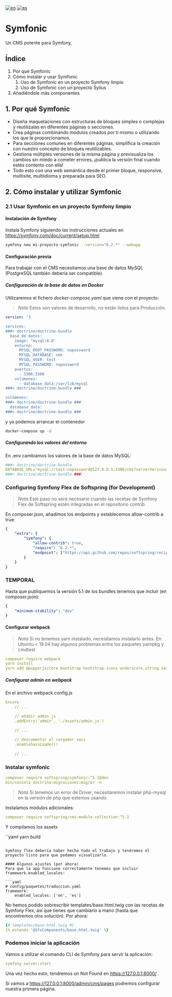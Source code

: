 [![en](https://img.shields.io/badge/lang-en-red.svg)](https://github.com/softspring/symfonic/blob/5.1/README.md)
[![es](https://img.shields.io/badge/lang-es-yellow.svg)](https://github.com/softspring/symfonic/blob/5.1/README-ES.md)

# Symfonic
Un CMS potente para Symfony.

## Índice

1. Por qué Symfonic
2. Cómo instalar y usar Symfonic
   1. Uso de Symfonic en un proyecto Symfony limpio
   2. Uso de Symfonic con un proyecto Sylius
3. Añadiéndole más componentes

## 1. Por qué Symfonic

- Diseña maquetaciones con estructuras de bloques simples o complejas y reutilízalas en diferentes páginas o secciones. 
- Crea páginas combinando módulos creados por ti mismo o utilizando los que le proporcionamos. 
- Para secciones comunes en diferentes páginas, simplifica la creación con nuestro concepto de bloques reutilizables.
- Gestiona múltiples versiones de la misma página y previsualiza los cambios sin miedo a cometer errores, ¡publica la versión final cuando estés contento con ella!
- Todo esto con una web semántica desde el primer bloque, responsive, multisite, multiidioma y preparada para SEO.

## 2. Cómo instalar y utilizar Symfonic

### 2.1 Usar Symfonic en un proyecto Symfony limpio

#### Instalación de Symfony

Instala Symfony siguiendo las instrucciones actuales en https://symfony.com/doc/current/setup.html

```bash
symfony new mi-proyecto-symfonic --version="6.2.*" --webapp
```

#### Configuración previa

Para trabajar con el CMS necesitamos una base de datos MySQL (PostgreSQL también debería ser compatible).

##### Configuración de la base de datos en Docker

Utilizaremos el fichero *docker-compose.yaml* que viene con el proyecto:

> *Note* Estos son valores de desarrollo, no están listos para Producción.

```yaml
version: '3

services:
###> doctrine/doctrine-bundle
  base de datos:
    image: "mysql:8.0"
    entorno:
      MYSQL_ROOT_PASSWORD: nopassword
      MYSQL_DATABASE: cms
      MYSQL_USER: test
      MYSQL_PASSWORD: nopassword
    puertos:
      - 3306:3306
    volúmenes:
      - database_data:/var/lib/mysql
###< doctrine/doctrine-bundle ###

volúmenes:
###> doctrine/doctrine-bundle ###
  database_data:
###< doctrine/doctrine-bundle ###
```

y ya podemos arrancar el contenedor

```bash
docker-compose up -d
```

##### Configurando los valores del entorno

En .env cambiamos los valores de la base de datos MySQL:

```yaml
###> doctrine/doctrine-bundle
DATABASE_URL="mysql://test:nopassword@127.0.0.1:3306/cms?serverVersion=8.0&charset=utf8mb4"
###< doctrine/doctrine-bundle ###
```

### Configuring Symfony Flex de Softspring (for Development)
> *Nota* Este paso no será necesario cuando las recetas de Symfony Flex de Softspring estén integradas en el repositorio contrib.

En composer.json, añadimos los endpoints y establecemos allow-contrib a true:

```yaml
{
    "extra": {
        "symfony": {
            "allow-contrib": true,
            "require": "6.2.*",
            "endpoint": ["https://api.github.com/repos/softspring/recipes/contents/index.json", "flex://defaults"]
        }
    }
}
```

### TEMPORAL
Hasta que publiquemos la versión 5.1 de los bundles tenemos que incluir (en composer.json):

```yaml
{
    "minimum-stability": "dev"
}
```

#### Configurar webpack
> *Nota* Si no tenemos yarn instalado, necesitamos instalarlo antes. En Ubuntu < 18.04 hay algunos problemas entre los paquetes 
> yarnpkg y cmdtest

```yaml
composer require webpack
yarn install
yarn add @popperjs/core bootstrap bootstrap-icons underscore.string sass-loader@^13.0.0 sass --dev
```

##### Configurar admin en webpack

En el archivo webpack.config.js

```yaml
Encore
    // ...

    // añadir admin.js
    .addEntry('admin', './assets/admin.js')

    // ...
    
    // descomentar el cargador sass
    .enableSassLoader()
    
    // ...
```

### Instalar symfonic

```yaml
composer require softspring/symfonic:^5.1@dev
bin/consola doctrina:migraciones:migrar -n
```

> *Nota* Si tenemos un error de Driver, necesitaremos instalar php-mysql en la versión de php que estemos usando.

Instalamos módulos adicionales: 

```yaml
composer require softspring/cms-module-collection:^5.1
```

Y compilamos los assets

``yaml
yarn build
```

Symfony flex debería haber hecho todo el trabajo y tendremos el proyecto listo para que podamos visualizarlo.

#### Algunos ajustes (por ahora)
Para que la app funcione correctamente tenemos que incluir framework.enabled_locales:

```yaml
# config/paquetes/traduccion.yaml
framework:
    enabled_locales: ['en', 'es']
``` 

No hemos podido sobrescribir templates/base.html.twig con las recetas de Symfony Flex, así que tienes que cambiarlo a mano (hasta que encontremos otra solución). Por ahora:

```yaml
{# templates/base.html.twig #}
{% extends '@SfsComponents/base.html.twig' %}
``` 

### Podemos iniciar la aplicación
Vamos a utilizar el comando CLI de Symfony para servir la aplicación:

```yaml
symfony server:start
``` 

Una vez hecho esto, tendremos un Not Found en https://127.0.0.1:8000/ .

Si vamos a https://127.0.0.1:8000/admin/cms/pages podremos configurar nuestra primera página.